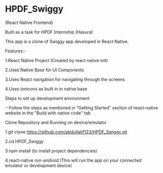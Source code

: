 # HPDF_Swiggy
(React Native Frontend)

Built as a task for HPDF Internship (Hasura)

This app is a clone of Swiggy app developed in React Native.

Features:-

1.React Native Project (Created by react native init)

2.Uses Native Base for UI Components

3.Uses React navigation for navigating through the screens

4.Uses ionicons as built in in native base

Steps to set up development environment

--Follow the steps as mentioned in "Getting Started" section of react-native website in the "Build with native code" tab

Clone Repository and Running on device/emulator

1.git clone https://github.com/abdullatif123/HPDF_Swiggy.git

2.cd HPDF_Swiggy

3.npm install (to install project dependencies)

4.react-native run-android (This will run the app on your connected emulator or development device)
